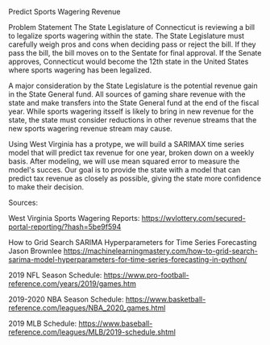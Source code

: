 Predict Sports Wagering Revenue

Problem Statement
The State Legislature of Connecticut is reviewing a bill to legalize sports wagering within the state. The State Legislature must carefully weigh pros and cons when deciding pass or reject the bill. If they pass the bill, the bill moves on to the Sentate for final approval. If the Senate approves, Connecticut would become the 12th state in the United States where sports wagering has been legalized.

A major consideration by the State Legislature is the potential revenue gain in the State General fund. All sources of gaming share revenue with the state and make transfers into the State General fund at the end of the fiscal year. While sports wagering itsself is likely to bring in new revenue for the state, the state must consider reductions in other revenue streams that the new sports wagering revenue stream may cause.

Using West Virginia has a protype, we will build a SARIMAX time series model that will predict tax revenue for one year, broken down on a weekly basis. After modeling, we will use mean squared error to measure the model's succes. Our goal is to provide the state with a model that can predict tax revenue as closely as possible, giving the state more confidence to make their decision.



Sources:

West Virginia Sports Wagering Reports:
https://wvlottery.com/secured-portal-reporting/?hash=5be9f594

How to Grid Search SARIMA Hyperparameters for Time Series Forecasting
Jason Brownlee
https://machinelearningmastery.com/how-to-grid-search-sarima-model-hyperparameters-for-time-series-forecasting-in-python/

2019 NFL Season Schedule:
https://www.pro-football-reference.com/years/2019/games.htm

2019-2020 NBA Season Schedule:
https://www.basketball-reference.com/leagues/NBA_2020_games.html

2019 MLB Schedule:
https://www.baseball-reference.com/leagues/MLB/2019-schedule.shtml